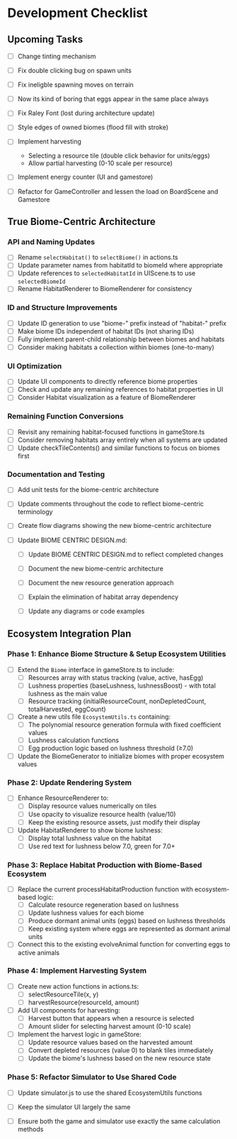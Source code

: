 # Development Checklist


## Upcoming Tasks
- [ ] Change tinting mechanism
- [ ] Fix double clicking bug on spawn units
- [ ] Fix ineligble spawning moves on terrain
- [ ] Now its kind of boring that eggs appear in the same place always
- [ ] Fix Raley Font (lost during architecture update)
- [ ] Style edges of owned biomes (flood fill with stroke)

- [ ] Implement harvesting
    - Selecting a resource tile (double click behavior for units/eggs)
     - Allow partial harvesting (0-10 scale per resource)
    
- [ ] Implement energy counter (UI and gamestore)

- [ ] Refactor for GameController and lessen the load on BoardScene and Gamestore


## True Biome-Centric Architecture

### API and Naming Updates
- [ ] Rename `selectHabitat()` to `selectBiome()` in actions.ts
- [ ] Update parameter names from habitatId to biomeId where appropriate
- [ ] Update references to `selectedHabitatId` in UIScene.ts to use `selectedBiomeId`
- [ ] Rename HabitatRenderer to BiomeRenderer for consistency

### ID and Structure Improvements
- [ ] Update ID generation to use "biome-" prefix instead of "habitat-" prefix
- [ ] Make biome IDs independent of habitat IDs (not sharing IDs)
- [ ] Fully implement parent-child relationship between biomes and habitats
- [ ] Consider making habitats a collection within biomes (one-to-many)

### UI Optimization
- [ ] Update UI components to directly reference biome properties
- [ ] Check and update any remaining references to habitat properties in UI
- [ ] Consider Habitat visualization as a feature of BiomeRenderer

### Remaining Function Conversions
- [ ] Revisit any remaining habitat-focused functions in gameStore.ts
- [ ] Consider removing habitats array entirely when all systems are updated
- [ ] Update checkTileContents() and similar functions to focus on biomes first

### Documentation and Testing
- [ ] Add unit tests for the biome-centric architecture
- [ ] Update comments throughout the code to reflect biome-centric terminology
- [ ] Create flow diagrams showing the new biome-centric architecture

- [ ] Update BIOME CENTRIC DESIGN.md:
  - [ ] Update BIOME CENTRIC DESIGN.md to reflect completed changes
  - [ ] Document the new biome-centric architecture
  - [ ] Document the new resource generation approach
  - [ ] Explain the elimination of habitat array dependency
  - [ ] Update any diagrams or code examples


## Ecosystem Integration Plan

### Phase 1: Enhance Biome Structure & Setup Ecosystem Utilities
- [ ] Extend the `Biome` interface in gameStore.ts to include:
  - [ ] Resources array with status tracking (value, active, hasEgg)
  - [ ] Lushness properties (baseLushness, lushnessBoost) - with total lushness as the main value
  - [ ] Resource tracking (initialResourceCount, nonDepletedCount, totalHarvested, eggCount)

- [ ] Create a new utils file `EcosystemUtils.ts` containing:
  - [ ] The polynomial resource generation formula with fixed coefficient values
  - [ ] Lushness calculation functions
  - [ ] Egg production logic based on lushness threshold (≥7.0)

- [ ] Update the BiomeGenerator to initialize biomes with proper ecosystem values

### Phase 2: Update Rendering System
- [ ] Enhance ResourceRenderer to:
  - [ ] Display resource values numerically on tiles
  - [ ] Use opacity to visualize resource health (value/10)
  - [ ] Keep the existing resource assets, just modify their display

- [ ] Update HabitatRenderer to show biome lushness:
  - [ ] Display total lushness value on the habitat
  - [ ] Use red text for lushness below 7.0, green for 7.0+

### Phase 3: Replace Habitat Production with Biome-Based Ecosystem
- [ ] Replace the current processHabitatProduction function with ecosystem-based logic:
  - [ ] Calculate resource regeneration based on lushness
  - [ ] Update lushness values for each biome
  - [ ] Produce dormant animal units (eggs) based on lushness thresholds
  - [ ] Keep existing system where eggs are represented as dormant animal units

- [ ] Connect this to the existing evolveAnimal function for converting eggs to active animals

### Phase 4: Implement Harvesting System
- [ ] Create new action functions in actions.ts:
  - [ ] selectResourceTile(x, y)
  - [ ] harvestResource(resourceId, amount)

- [ ] Add UI components for harvesting:
  - [ ] Harvest button that appears when a resource is selected
  - [ ] Amount slider for selecting harvest amount (0-10 scale)

- [ ] Implement the harvest logic in gameStore:
  - [ ] Update resource values based on the harvested amount
  - [ ] Convert depleted resources (value 0) to blank tiles immediately
  - [ ] Update the biome's lushness based on the new resource state

### Phase 5: Refactor Simulator to Use Shared Code
- [ ] Update simulator.js to use the shared EcosystemUtils functions
- [ ] Keep the simulator UI largely the same
- [ ] Ensure both the game and simulator use exactly the same calculation methods



